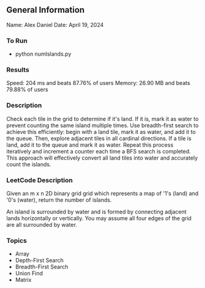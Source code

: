 ## General Information
Name: Alex Daniel
Date: April 19, 2024

### To Run
- python numIslands.py

### Results
Speed: 204 ms and beats 87.76% of users
Memory: 26.90 MB and beats 79.88% of users

### Description
Check each tile in the grid to determine if it's land. If it is, mark it as water to prevent counting the same island multiple times. Use breadth-first search to achieve this efficiently: begin with a land tile, mark it as water, and add it to the queue. Then, explore adjacent tiles in all cardinal directions. If a tile is land, add it to the queue and mark it as water. Repeat this process iteratively and increment a counter each time a BFS search is completed. This approach will effectively convert all land tiles into water and accurately count the islands.

### LeetCode Description
Given an m x n 2D binary grid grid which represents a map of '1's (land) and '0's (water), return the number of islands.

An island is surrounded by water and is formed by connecting adjacent lands horizontally or vertically. You may assume all four edges of the grid are all surrounded by water.

### Topics
- Array
- Depth-First Search
- Breadth-First Search
- Union Find
- Matrix